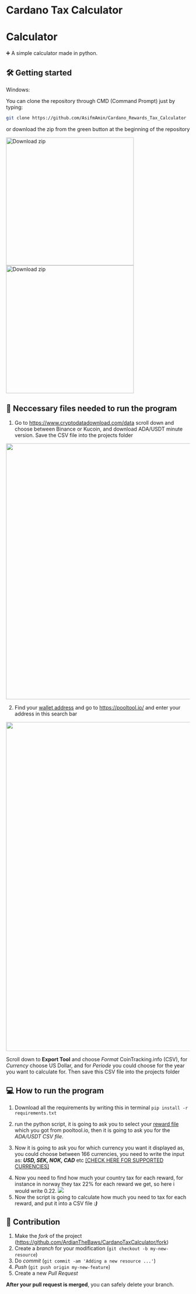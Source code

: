# Cardano Tax Calculator



# Calculator

➕ A simple calculator made in python.



## 🛠 Getting started

Windows:

You can clone the repository through CMD (Command Prompt) just by typing:

```sh
git clone https://github.com/AsifmAmin/Cardano_Rewards_Tax_Calculator
```

or download the zip from the green button at the beginning of the repository

<img src="https://i.imgur.com/M2YvvGp.png" alt="Download zip" border="0" width="350">

<img src="https://imgur.com/a/0NCCBUj" alt="Download zip" border="0" width="350">

## 📄 Neccessary files needed to run the program

1. Go to <https://www.cryptodatadownload.com/data> scroll down and choose between Binance or Kucoin,
and download ADA/USDT minute version. Save the CSV file into the projects folder

<img src="https://i.imgur.com/zQNW5NS.gif"  border="0" width="700">   
   
   <br>
   
2. Find your <a href="https://i.imgur.com/ZKrUdyX.png">wallet address</a> and go to <https://pooltool.io/> and enter your address in this search bar<br>

<img src="https://i.imgur.com/JfsJL2V.gif"  border="0" width="900">

Scroll down to **Export Tool** and choose *Format* CoinTracking.info (CSV), for *Currency* choose US Dollar,
and for *Periode* you could choose for the year you want to calculate for. Then save this CSV file into the 
projects folder 

## 💻 How to run the program 

1. Download all the requirements by writing this in terminal ``` pip install -r requirements.txt ```

2. run the python script, it is going to ask you to select your <a href="https://i.imgur.com/t9TOofh.png"> reward file</a>
which you got from pooltool.io, then it is going to ask you for the *ADA/USDT CSV file*.

3. Now it is going to ask you for
which currency you want it displayed as, you could choose between 166 currencies, you need to write the input as: ***USD, SEK, NOK, CAD*** etc
   <a href="https://github.com/fawazahmed0/currency-api/blob/1/latest/currencies.json">[CHECK HERE FOR SUPPORTED CURRENCIES]    
</a> 

4. Now you need to find how much your country tax for each reward, for instance in norway they tax 22% for each reward we get, 
so here i would write 0.22. 
   ![](https://i.imgur.com/UQEeG57.png)
5. Now the script is going to calculate how much you need to tax for each reward, and put it into a CSV file ***:)*** 

## 🚀 Contribution

1. Make the _fork_ of the project (<https://github.com/ArdianTheBaws/CardanoTaxCalculator/fork>)
2. Create a _branch_ for your modification (`git checkout -b my-new-resource`)
3. Do _commit_ (`git commit -am 'Adding a new resource ...'`)
4. _Push_ (`git push origin my-new-feature`)
5. Create a new _Pull Request_

**After your pull request is merged**, you can safely delete your branch.
